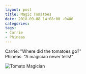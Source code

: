 ```yaml
---
layout: post
title: Magic Tomatoes
date: 2018-09-08 14:08:00 -0400
categories:
tags:
- Carrie
- Phineas
---
```


Carrie: "Where did the tomatoes go?"<br/>
Phineas: "A magician never tells!"

![Tomato Magician]({{site.baseurl}}/img/tomato_phineas.jpg "Phineas, with no sign of tomatoes")
